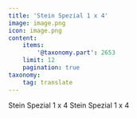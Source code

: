 ```yaml
---
title: 'Stein Spezial 1 x 4'
image: image.png
icon: image.png
content:
    items:
        '@taxonomy.part': 2653
    limit: 12
    pagination: true
taxonomy:
    tag: translate
---
```


Stein Spezial 1 x 4
Stein Spezial 1 x 4

